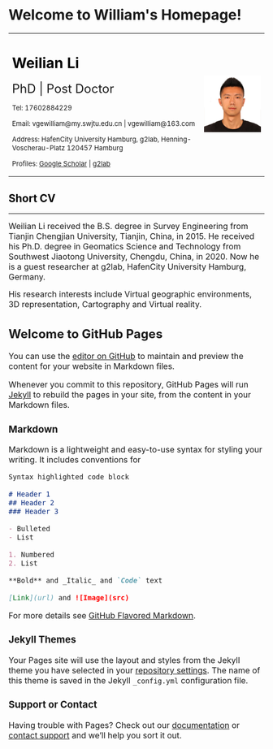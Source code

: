 # Welcome to William's Homepage!
<table border="0">
  <tr>
    <td width="75%">
      <h1><font color=black>Weilian Li</font></h1>
      <p><font size=5>PhD | Post Doctor</font></p>
      <p><font size=2>Tel: 17602884229</font></p>
      <p><font size=2>Email: vgewilliam@my.swjtu.edu.cn | vgewilliam@163.com</font></p>
      <p><font size=2>Address: HafenCity University Hamburg, g2lab, Henning-Voscherau-Platz 120457 Hamburg</font></p>
      <p><font size=2>Profiles: <a href="https://scholar.google.com/citations?user=9nRqNbMAAAAJ&hl=zh-CN">Google Scholar</a> | <a href="http://www.geomatik-          hamburg.de/g2lab/li.html">g2lab</a></font></p>
    </td>
    <td width="25%">
      <img src="/大头照.jpg" width="100%"> 
    </td>
  </tr>
</table>

<h2><font color=black>Short CV</font></h2>
<hr size=5 color="red">
<p><font size=3>Weilian Li received the B.S. degree in Survey Engineering from Tianjin Chengjian University, Tianjin, China, in 2015. He received his Ph.D. degree in Geomatics Science and Technology from Southwest Jiaotong University, Chengdu, China, in 2020. Now he is a guest researcher at g2lab, HafenCity University Hamburg, Germany.
<p><font size=3>His research interests include Virtual geographic environments, 3D representation, Cartography and Virtual reality.</font></p>
  
  ## Welcome to GitHub Pages

You can use the [editor on GitHub](https://github.com/vgewilliam/vgewilliam.github.io/edit/main/README.md) to maintain and preview the content for your website in Markdown files.

Whenever you commit to this repository, GitHub Pages will run [Jekyll](https://jekyllrb.com/) to rebuild the pages in your site, from the content in your Markdown files.

### Markdown

Markdown is a lightweight and easy-to-use syntax for styling your writing. It includes conventions for

```markdown
Syntax highlighted code block

# Header 1
## Header 2
### Header 3

- Bulleted
- List

1. Numbered
2. List

**Bold** and _Italic_ and `Code` text

[Link](url) and ![Image](src)
```

For more details see [GitHub Flavored Markdown](https://guides.github.com/features/mastering-markdown/).

### Jekyll Themes

Your Pages site will use the layout and styles from the Jekyll theme you have selected in your [repository settings](https://github.com/vgewilliam/vgewilliam.github.io/settings/pages). The name of this theme is saved in the Jekyll `_config.yml` configuration file.

### Support or Contact

Having trouble with Pages? Check out our [documentation](https://docs.github.com/categories/github-pages-basics/) or [contact support](https://support.github.com/contact) and we’ll help you sort it out.
